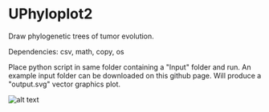 # UPhyloplot2
Draw phylogenetic trees of tumor evolution.

Dependencies: csv, math, copy, os

Place python script in same folder containing a "Input" folder and run. An example input folder can be downloaded on this github page. Will produce a "output.svg" vector graphics plot.


![alt text](https://raw.githubusercontent.com/StefanKurtenbach/UPhyloplot2/master/Screen%20Shot%202019-06-26%20at%2010.43.48%20AM.png)
